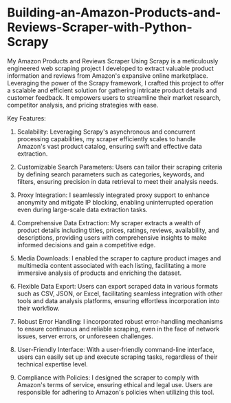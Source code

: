 # Building-an-Amazon-Products-and-Reviews-Scraper-with-Python-Scrapy
My Amazon Products and Reviews Scraper Using Scrapy is a meticulously engineered web scraping project I developed to extract valuable product information and reviews from Amazon's expansive online marketplace. Leveraging the power of the Scrapy framework, I crafted this project to offer a scalable and efficient solution for gathering intricate product details and customer feedback. It empowers users to streamline their market research, competitor analysis, and pricing strategies with ease.

Key Features:

1. Scalability: Leveraging Scrapy's asynchronous and concurrent processing capabilities, my scraper efficiently scales to handle Amazon's vast product catalog, ensuring swift and effective data extraction.

2. Customizable Search Parameters: Users can tailor their scraping criteria by defining search parameters such as categories, keywords, and filters, ensuring precision in data retrieval to meet their analysis needs.

3. Proxy Integration: I seamlessly integrated proxy support to enhance anonymity and mitigate IP blocking, enabling uninterrupted operation even during large-scale data extraction tasks.

4. Comprehensive Data Extraction: My scraper extracts a wealth of product details including titles, prices, ratings, reviews, availability, and descriptions, providing users with comprehensive insights to make informed decisions and gain a competitive edge.

5. Media Downloads: I enabled the scraper to capture product images and multimedia content associated with each listing, facilitating a more immersive analysis of products and enriching the dataset.

6. Flexible Data Export: Users can export scraped data in various formats such as CSV, JSON, or Excel, facilitating seamless integration with other tools and data analysis platforms, ensuring effortless incorporation into their workflow.

7. Robust Error Handling: I incorporated robust error-handling mechanisms to ensure continuous and reliable scraping, even in the face of network issues, server errors, or unforeseen challenges.

8. User-Friendly Interface: With a user-friendly command-line interface, users can easily set up and execute scraping tasks, regardless of their technical expertise level.

9. Compliance with Policies: I designed the scraper to comply with Amazon's terms of service, ensuring ethical and legal use. Users are responsible for adhering to Amazon's policies when utilizing this tool.
